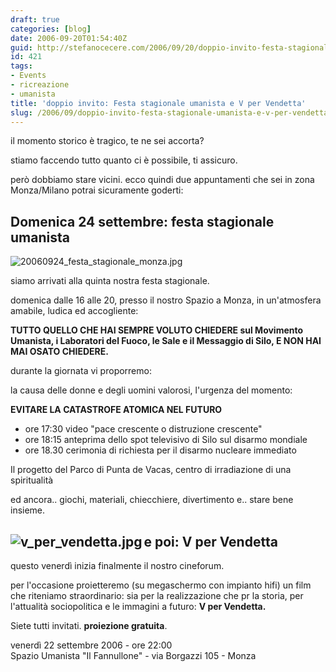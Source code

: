 ```yaml
---
draft: true
categories: [blog]
date: 2006-09-20T01:54:40Z
guid: http://stefanocecere.com/2006/09/20/doppio-invito-festa-stagionale-umanista-e-v-per-vendetta/
id: 421
tags:
- Events
- ricreazione
- umanista
title: 'doppio invito: Festa stagionale umanista e V per Vendetta'
slug: /2006/09/doppio-invito-festa-stagionale-umanista-e-v-per-vendetta/
---
```


il momento storico è tragico, te ne sei accorta?

stiamo faccendo tutto quanto ci è possibile, ti assicuro.

però dobbiamo stare vicini. ecco quindi due appuntamenti che sei in zona Monza/Milano potrai sicuramente goderti:

## Domenica 24 settembre: festa stagionale umanista

<p class="bodytext">
  <img alt="20060924_festa_stagionale_monza.jpg" id="image419" src="http://stefanocecere.com/wp-content/uploads/sites/3/2006/09/20060924_festa_stagionale_monza.jpg" />
</p>

<p class="bodytext">
  siamo arrivati alla quinta nostra festa stagionale.
</p>

<p class="bodytext">
  domenica dalle 16 alle 20, presso il nostro Spazio a Monza, in un'atmosfera amabile, ludica ed accogliente:
</p>

<p class="bodytext">
  <strong>TUTTO QUELLO CHE HAI SEMPRE VOLUTO CHIEDERE sul Movimento Umanista, i Laboratori del Fuoco, le Sale e il Messaggio di Silo, E NON HAI MAI OSATO CHIEDERE.</strong>
</p>

<p class="bodytext">
  durante la giornata vi proporremo:
</p>

<p class="bodytext">
  la causa delle donne e degli uomini valorosi, l'urgenza del momento:
</p>

<p class="bodytext">
  <strong>EVITARE LA CATASTROFE ATOMICA NEL FUTURO</strong>
</p>

- ore 17:30 video "pace crescente o distruzione crescente"
- ore 18:15 anteprima dello spot televisivo di Silo sul disarmo mondiale
- ore 18.30 cerimonia di richiesta per il disarmo nucleare immediato

<p class="bodytext">
  Il progetto del Parco di Punta de Vacas, centro di irradiazione di una spiritualità
</p>

<p class="bodytext">
  ed ancora.. giochi, materiali, chiecchiere, divertimento e.. stare bene insieme.
</p>

<p class="bodytext">
  <h2>
    <img align="left" alt="v_per_vendetta.jpg" id="image420" title="v_per_vendetta.jpg" src="http://stefanocecere.com/wp-content/uploads/sites/3/2006/09/v_per_vendetta.jpg" />e poi: V per Vendetta
  </h2>
  
  <p>
    questo venerdì inizia finalmente il nostro cineforum.
  </p>
  
  <p class="bodytext">
    per l'occasione proietteremo (su megaschermo con impianto hifi) un film che riteniamo straordinario: sia per la realizzazione che pr la storia, per l'attualità sociopolitica e le immagini a futuro: <strong>V per Vendetta.</strong>
  </p>
  
  <p class="bodytext">
    Siete tutti invitati. <strong>proiezione gratuita</strong>.
  </p>
  
  <p class="bodytext">
    venerdì 22 settembre 2006 - ore 22:00<br /> Spazio Umanista "Il Fannullone" - via Borgazzi 105 - Monza
  </p>
  
  <p class="bodytext">